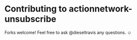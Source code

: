 # Contributing to actionnetwork-unsubscribe

Forks welcome! Feel free to ask @dieseltravis any questions. ☺
